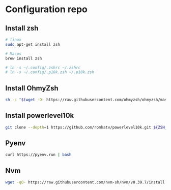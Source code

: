# Configuration repo

## Install zsh
``` bash
# linux
sudo apt-get install zsh

# Macos
brew install zsh

# ln -s ~/.config/.zshrc ~/.zshrc
# ln -s ~/.config/.p10k.zsh ~/.p10k.zsh
```

## Install OhmyZsh
```bash
sh -c "$(wget -O- https://raw.githubusercontent.com/ohmyzsh/ohmyzsh/master/tools/install.sh)"
```


## Install powerlevel10k

``` bash
git clone --depth=1 https://github.com/romkatv/powerlevel10k.git ${ZSH_CUSTOM:-$HOME/.oh-my-zsh/custom}/themes/powerlevel10k
```

## Pyenv

```bash
curl https://pyenv.run | bash
```

## Nvm

```bash
wget -qO- https://raw.githubusercontent.com/nvm-sh/nvm/v0.39.7/install.sh | bash
```
